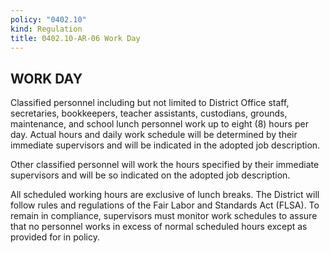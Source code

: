 ```yaml
---
policy: "0402.10"
kind: Regulation
title: 0402.10-AR-06 Work Day
---
```


## WORK DAY

Classified personnel including but not limited to District Office staff, secretaries, bookkeepers, teacher assistants, custodians, grounds, maintenance, and school lunch personnel work up to eight (8) hours per day. Actual hours and daily work schedule will be determined by their immediate supervisors and will be indicated in the adopted job description.

Other classified personnel will work the hours specified by their immediate supervisors and will be so indicated on the adopted job description.

All scheduled working hours are exclusive of lunch breaks. The District will follow rules and regulations of the Fair Labor and Standards Act (FLSA). To remain in compliance, supervisors must monitor work schedules to assure that no personnel works in excess of normal scheduled hours except as provided for in policy.
